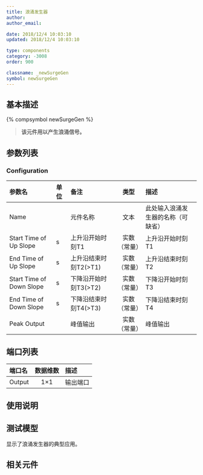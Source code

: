 ```yaml
---
title: 浪涌发生器
author: 
author_email:

date: 2018/12/4 10:03:10
updated: 2018/12/4 10:03:10

type: components
category: -3008
order: 900

classname: _newSurgeGen
symbol: newSurgeGen
---
```

## 基本描述
{% compsymbol newSurgeGen %}

> **该元件用以产生浪涌信号。**

## 参数列表
### Configuration
| 参数名 | 单位 | 备注 | 类型 | 描述 |
| :--- | :--- | :--- | :--: | :--- |
| Name |  | 元件名称 | 文本 | 此处输入浪涌发生器的名称（可缺省） |
| Start Time of Up Slope | s | 上升沿开始时刻T1 | 实数（常量） | 上升沿开始时刻T1  |
| End Time of Up Slope | s | 上升沿结束时刻T2(>T1) | 实数（常量） | 上升沿结束时刻T2 |
| Start Time of Down Slope | s | 下降沿开始时刻T3(>T2) | 实数（常量） | 下降沿开始时刻T3 |
| End Time of Down Slope | s | 下降沿结束时刻T4(>T3) | 实数（常量） | 下降沿结束时刻T4 |
| Peak Output |  | 峰值输出 | 实数（常量） | 峰值输出 |


## 端口列表

| 端口名 | 数据维数 | 描述 |
| :--- | :--:  | :--- |
| Output | 1×1 |输出端口 |                   
 
## 使用说明


## 测试模型
[<test name>](<test link>)显示了浪涌发生器的典型应用。

## 相关元件


